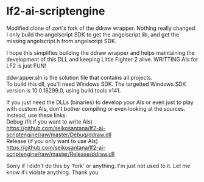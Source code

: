 # lf2-ai-scriptengine
Modified clone of zort's fork of the ddraw wrapper.
Nothing really changed. I only build the angelscript SDK to get the angelscript.lib, and get the missing angelscript.h from angelscript SDK.

I hope this simplifies building the ddraw wrapper and helps maintaining the development of this DLL and keeping Little Fighter 2 alive.
WRITTING AIs for LF2 is just FUN!

ddwrapper.sln is the solution file that contains all projects.  
To build this dll, you'll need Windows SDK. The targetted Windows SDK version is 10.0.16299.0, using build tools v141.
  
If you just need the DLLs (binaries) to develop your AIs or even just to play with custom AIs, don't bother compiling or even looking at the sources.  
Instead, use these links:  
Debug (fit if you want to write AIs)  
https://github.com/seikosantana/lf2-ai-scriptengine/raw/master/Debug/ddraw.dll  
Release (if you only want to use AIs)  
https://github.com/seikosantana/lf2-ai-scriptengine/raw/master/Release/ddraw.dll


Sorry if I didn't do this by 'fork' or anything. I'm just not used to it. Let me know if i violate anything.
Thank you
